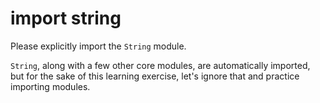 # import string

Please explicitly import the `String` module.

`String`, along with a few other core modules, are automatically imported, but for the sake of this learning exercise, let's ignore that and practice importing modules.

